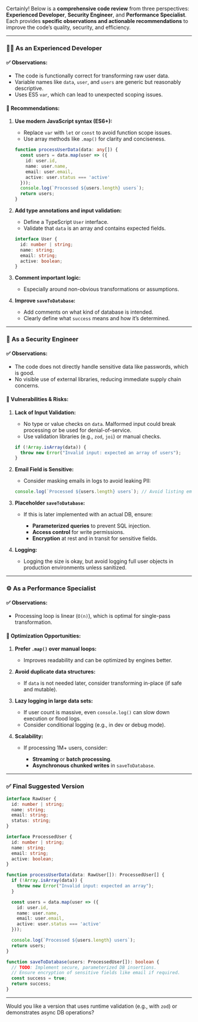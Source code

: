 Certainly! Below is a **comprehensive code review** from three perspectives: **Experienced Developer**, **Security Engineer**, and **Performance Specialist**. Each provides **specific observations and actionable recommendations** to improve the code’s quality, security, and efficiency.

---

### 👨‍💻 **As an Experienced Developer**

#### ✅ Observations:

* The code is functionally correct for transforming raw user data.
* Variable names like `data`, `user`, and `users` are generic but reasonably descriptive.
* Uses ES5 `var`, which can lead to unexpected scoping issues.

#### 🔧 Recommendations:

1. **Use modern JavaScript syntax (ES6+):**

   * Replace `var` with `let` or `const` to avoid function scope issues.
   * Use array methods like `.map()` for clarity and conciseness.

   ```ts
   function processUserData(data: any[]) {
     const users = data.map(user => ({
       id: user.id,
       name: user.name,
       email: user.email,
       active: user.status === 'active'
     }));
     console.log(`Processed ${users.length} users`);
     return users;
   }
   ```

2. **Add type annotations and input validation:**

   * Define a TypeScript `User` interface.
   * Validate that `data` is an array and contains expected fields.

   ```ts
   interface User {
     id: number | string;
     name: string;
     email: string;
     active: boolean;
   }
   ```

3. **Comment important logic:**

   * Especially around non-obvious transformations or assumptions.

4. **Improve `saveToDatabase`:**

   * Add comments on what kind of database is intended.
   * Clearly define what `success` means and how it’s determined.

---

### 🔐 **As a Security Engineer**

#### ✅ Observations:

* The code does not directly handle sensitive data like passwords, which is good.
* No visible use of external libraries, reducing immediate supply chain concerns.

#### 🚨 Vulnerabilities & Risks:

1. **Lack of Input Validation:**

   * No type or value checks on `data`. Malformed input could break processing or be used for denial-of-service.
   * Use validation libraries (e.g., `zod`, `joi`) or manual checks.

   ```ts
   if (!Array.isArray(data)) {
     throw new Error("Invalid input: expected an array of users");
   }
   ```

2. **Email Field is Sensitive:**

   * Consider masking emails in logs to avoid leaking PII:

   ```ts
   console.log(`Processed ${users.length} users`); // Avoid listing emails
   ```

3. **Placeholder `saveToDatabase`:**

   * If this is later implemented with an actual DB, ensure:

     * **Parameterized queries** to prevent SQL injection.
     * **Access control** for write permissions.
     * **Encryption** at rest and in transit for sensitive fields.

4. **Logging:**

   * Logging the size is okay, but avoid logging full user objects in production environments unless sanitized.

---

### ⚙️ **As a Performance Specialist**

#### ✅ Observations:

* Processing loop is linear (`O(n)`), which is optimal for single-pass transformation.

#### 🚀 Optimization Opportunities:

1. **Prefer `.map()` over manual loops:**

   * Improves readability and can be optimized by engines better.

2. **Avoid duplicate data structures:**

   * If `data` is not needed later, consider transforming in-place (if safe and mutable).

3. **Lazy logging in large data sets:**

   * If user count is massive, even `console.log()` can slow down execution or flood logs.
   * Consider conditional logging (e.g., in dev or debug mode).

4. **Scalability:**

   * If processing 1M+ users, consider:

     * **Streaming** or **batch processing**.
     * **Asynchronous chunked writes** in `saveToDatabase`.

---

### ✅ Final Suggested Version

```ts
interface RawUser {
  id: number | string;
  name: string;
  email: string;
  status: string;
}

interface ProcessedUser {
  id: number | string;
  name: string;
  email: string;
  active: boolean;
}

function processUserData(data: RawUser[]): ProcessedUser[] {
  if (!Array.isArray(data)) {
    throw new Error("Invalid input: expected an array");
  }

  const users = data.map(user => ({
    id: user.id,
    name: user.name,
    email: user.email,
    active: user.status === 'active'
  }));

  console.log(`Processed ${users.length} users`);
  return users;
}

function saveToDatabase(users: ProcessedUser[]): boolean {
  // TODO: Implement secure, parameterized DB insertions.
  // Ensure encryption of sensitive fields like email if required.
  const success = true;
  return success;
}
```

---

Would you like a version that uses runtime validation (e.g., with `zod`) or demonstrates async DB operations?
